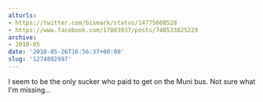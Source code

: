 ```yaml
---
alturls:
- https://twitter.com/bismark/status/14775608528
- https://www.facebook.com/17803937/posts/748533825229
archive:
- 2010-05
date: '2010-05-26T16:56:37+00:00'
slug: '1274892997'
---
```


I seem to be the only sucker who paid to get on the Muni bus. Not sure what I'm missing...

